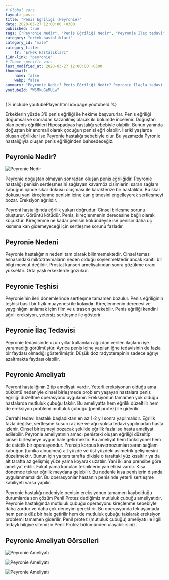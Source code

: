 ```yaml
---
# Global vars
layout: posts
title: "Penis Eğriliği (Peyronie)"
date: 2020-03-27 12:00:00 +0300
published: true
tags: ["Peyronie Nedir", "Penis Eğriliği Nedir", "Peyronie İlaç tedavi", " Peyronie sebep", "Peyronie belirti", "Peyronie ameliyat", "Penis eğriliği düzeltme", "penis eğriliği ameliyatı", "mutluluk çubuğu ameliyatı", "Penil Protez Ameliyatı" , "Penis eğriliği ameliyatı nasıl olur" , "Peyronie" , "Penis Eğriliği" , "peyronie nedeni" , "peyronie teşhis" , "penis eğriliği nedeni" , "Penis neden eğrilir" ]
category: "erkek-hastaliklari"
category_id: "male"
category_title:
    tr: "Erkek Hastalıkları"
i18n-link: "peyronie"
# Theme specific vars
last_modified_at: 2020-03-27 12:00:00 +0300
thumbnail:
    name: false
    webp: false
summary: "Peyronie Nedir? Penis Eğriliği Nedir? Peyronie İlaçla tedavi edilir mi? Peyronie'nin sebebi? Peyronie belirtileri, Peyronie ameliyatları, Penis Eğriliği düzeltilmesi, penis eğriliği ameliyatı, mutluluk çubuğu ameliyatı, penil protez ameliyatı, Penis eğriliği nasıl düzeltilir, Penis eğriliği ameliyatı nasıl olur"
youtubeId: "W5MkuGeMULw"
---
```

{% include youtubePlayer.html id=page.youtubeId %}




Erkeklerin yüzde 3’ü penis eğriliği ile hekime başvururlar. Penis eğriliği doğumsal ve sonradan kazanılmış olarak iki bölümde incelenir. Doğuştan olan penis eğrilikleri Hipospadyas hastalığı sebebiyle olabilir. Bunun yanında doğuştan bir anomali olarak çocuğun penisi eğri olabilir. İleriki yaşlarda oluşan eğrilikler ise Peyronie hastalığı sebebiyle olur. Bu yazımızda Pyronie hastalığıyla oluşan penis eğriliğinden bahsedeceğiz.

## Peyronie Nedir?

![Peyronie Nedir](/assets/img/peyronies-disease.jpeg)

Peyronie doğuştan olmayan sonradan oluşan penis eğriliğidir. Peyronie hastalığı penisin sertleşmesini sağlayan kavarnöz cisimlerini saran sağlam kabuğun içinde sıkar dokusu oluşması ile karakterize bir hastalıktır. Bu skar dokusu yani kireçlenme penisin içine kan gitmesini engelleyerek sertleşmeyi bozar. Ereksiyon ağrılıdır.

Peyroni hastalığında eğrilik yukarı doğrudur. Cinsel birleşme sorunu oluşturur. Görüntü kötüdür. Penis, kireçlenmenin derecesine bağlı olarak küçüktür. Kireçlenme ne kadar penisin kökündeyse ise penisin daha uç kısmına kan gidemeyeceği için sertleşme sorunu fazladır.

## Peyronie Nedeni

Peyronie hastalığının nedeni tam olarak bilinmemektedir. Cinsel temas esnasındaki miktotravmaların neden olduğu söylenmektedir ancak kanıtlı bir bilgi mevcut değildir. Prostat kanseri ameliyatından sonra gözükme oranı yüksektir. Orta yaşlı erkeklerde gözükür.

## Peyronie Teşhisi

Peyronie’nin ileri dönemlerinde sertleşme tamamen bozulur. Penis eğriliğinin teşhisi basit bir fizik muayenesi ile kolaydır. Kireçlenmenin derecesi ve yaygınlığını anlamak içim film ve ultrason gerekebilir. Penis eğriliği kendini ağrılı ereksiyon, yetersiz sertleşme ile gösterir.

## Peyronie İlaç Tedavisi

Peyronie tedavisinde uzun yıllar kullanılan ağızdan verilen ilaçların işe yaramadığı görülmüştür. Ayrıca penis içine yapılan iğne tedavisinin de fazla bir faydası olmadığı gösterilmiştir. Düşük doz radyoterapinin sadece ağrıyı azaltmakta faydası olabilir.

## Peyronie Ameliyatı

Peyroni hastalığının 2 tip ameliyatı vardır. Yeterli ereksiyonun olduğu ama büküntü nedeniyle cinsel birleşmede problem yaşayan hastalara penis eğriliği düzeltme operasyonu uygulanır. Ereksiyonun tamamen yok olduğu hastalarda mutluluk çubuğu takılır. Bu ameliyatta hem eğrilik düzeltilir hem de ereksiyon problemi mutluluk çubuğu (penil protez) ile giderilir.


Cerrahi tedavi hastalık başladıktan en az 1-2 yıl sonra yapılmalıdır. Eğrilik fazla değilse, sertleşme kusuru az ise ve ağrı yoksa tedavi yapılmadan hasta izlenir. Cinsel birleşmeyi bozacak şekilde eğrilik fazla ise hasta ameliyat edilebilir. Peyronie ameliyatının amacı penisteki oluşan eğriliği düzeltip cinsel birleşmeye uygun hale getirmektir. Bu ameliyat hem fonksiyonel hem de estetik bir operasyondur. Prensip korpus kavernozumları saran sağlam kabuğun (tunika albuginea) alt yüzde ve üst yüzdeki asimetrik gelişmesini düzeltmektir. Bunun için ya ters tarafta dikişle o taraftaki yüz kısaltılır ya da alt tarafta az gelişmiş yüze yama koyarak uzatılır. Yani iki ana prensibe göre ameliyat edilir. Fakat yama konulan tekniklerin yan etkisi vardır. Kısa dönemde tekrar eğrilik meydana gelebilir. Bu nedenle kısa penislerin dışında uygulanmamalıdır. Bu operasyonlar hastanın penisinde yeterli sertleşme kabiliyeti varsa yapılır.


Peyronie hastalığı nedeniyle penisin ereksiyonun tamamen kaybolduğu durumlarda son çözüm Penil Protez dediğimiz mutluluk çubuğu ameliyatıdır. Peyronie hastalığında mutluluk çubuğu operasyonu kireçlenme sebebiyle daha zordur ve daha çok deneyim gerektirir. Bu operasyonda tek aşamada hem penis düz bir hale getirilir hem de mutluluk çubuğu takılarak ereksiyon problemi tamamen giderilir. Penil protez (mutluluk çubuğu) ameliyatı ile ilgili tedaylı bilgiye sitemizin Penil Protez bölümünden ulaşabilirsiniz.

## Peyronie Ameliyatı Görselleri

![Peyronie Ameliyatı](/assets/img/04022008058.jpeg)

![Peyronie Ameliyatı](/assets/img/04022008053.jpeg)

![Peyronie Ameliyatı](/assets/img/05052008317.jpeg)
